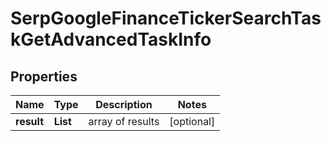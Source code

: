 # SerpGoogleFinanceTickerSearchTaskGetAdvancedTaskInfo


## Properties

| Name | Type | Description | Notes |
|------------ | ------------- | ------------- | -------------|
**result** | **List<SerpGoogleFinanceTickerSearchTaskGetAdvancedResultInfo>** | array of results |[optional]|